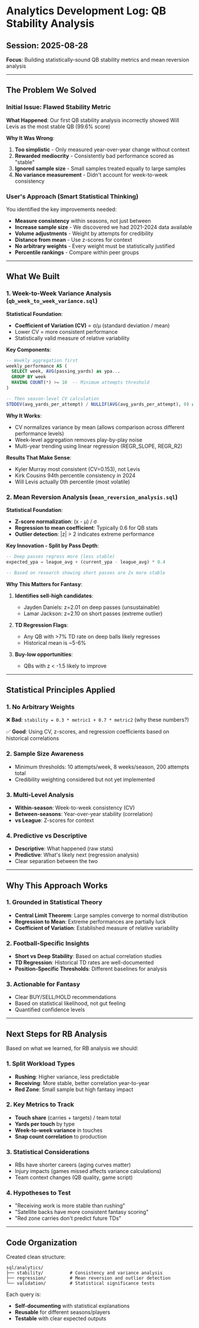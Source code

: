 # Analytics Development Log: QB Stability Analysis

## Session: 2025-08-28
**Focus**: Building statistically-sound QB stability metrics and mean reversion analysis

---

## The Problem We Solved

### Initial Issue: Flawed Stability Metric
**What Happened**: Our first QB stability analysis incorrectly showed Will Levis as the most stable QB (99.6% score)

**Why It Was Wrong**:
1. **Too simplistic** - Only measured year-over-year change without context
2. **Rewarded mediocrity** - Consistently bad performance scored as "stable"
3. **Ignored sample size** - Small samples treated equally to large samples
4. **No variance measurement** - Didn't account for week-to-week consistency

### User's Approach (Smart Statistical Thinking)
You identified the key improvements needed:
- **Measure consistency** within seasons, not just between
- **Increase sample size** - We discovered we had 2021-2024 data available
- **Volume adjustments** - Weight by attempts for credibility
- **Distance from mean** - Use z-scores for context
- **No arbitrary weights** - Every weight must be statistically justified
- **Percentile rankings** - Compare within peer groups

---

## What We Built

### 1. Week-to-Week Variance Analysis (`qb_week_to_week_variance.sql`)

**Statistical Foundation**:
- **Coefficient of Variation (CV)** = σ/μ (standard deviation / mean)
- Lower CV = more consistent performance
- Statistically valid measure of relative variability

**Key Components**:
```sql
-- Weekly aggregation first
weekly_performance AS (
  SELECT week, AVG(passing_yards) as ypa...
  GROUP BY week
  HAVING COUNT(*) >= 10  -- Minimum attempts threshold
)

-- Then season-level CV calculation
STDDEV(avg_yards_per_attempt) / NULLIF(AVG(avg_yards_per_attempt), 0) as ypa_cv
```

**Why It Works**:
- CV normalizes variance by mean (allows comparison across different performance levels)
- Week-level aggregation removes play-by-play noise
- Multi-year trending using linear regression (REGR_SLOPE, REGR_R2)

**Results That Make Sense**:
- Kyler Murray most consistent (CV=0.153), not Levis
- Kirk Cousins 94th percentile consistency in 2024
- Will Levis actually 0th percentile (most volatile)

### 2. Mean Reversion Analysis (`mean_reversion_analysis.sql`)

**Statistical Foundation**:
- **Z-score normalization**: (x - μ) / σ
- **Regression to mean coefficient**: Typically 0.6 for QB stats
- **Outlier detection**: |z| > 2 indicates extreme performance

**Key Innovation - Split by Pass Depth**:
```sql
-- Deep passes regress more (less stable)
expected_ypa = league_avg + (current_ypa - league_avg) * 0.4

-- Based on research showing short passes are 2x more stable
```

**Why This Matters for Fantasy**:
1. **Identifies sell-high candidates**: 
   - Jayden Daniels: z=2.01 on deep passes (unsustainable)
   - Lamar Jackson: z=2.10 on short passes (extreme outlier)

2. **TD Regression Flags**:
   - Any QB with >7% TD rate on deep balls likely regresses
   - Historical mean is ~5-6%

3. **Buy-low opportunities**:
   - QBs with z < -1.5 likely to improve

---

## Statistical Principles Applied

### 1. No Arbitrary Weights
❌ **Bad**: `stability = 0.3 * metric1 + 0.7 * metric2` (why these numbers?)

✅ **Good**: Using CV, z-scores, and regression coefficients based on historical correlations

### 2. Sample Size Awareness
- Minimum thresholds: 10 attempts/week, 8 weeks/season, 200 attempts total
- Credibility weighting considered but not yet implemented

### 3. Multi-Level Analysis
- **Within-season**: Week-to-week consistency (CV)
- **Between-seasons**: Year-over-year stability (correlation)
- **vs League**: Z-scores for context

### 4. Predictive vs Descriptive
- **Descriptive**: What happened (raw stats)
- **Predictive**: What's likely next (regression analysis)
- Clear separation between the two

---

## Why This Approach Works

### 1. Grounded in Statistical Theory
- **Central Limit Theorem**: Large samples converge to normal distribution
- **Regression to Mean**: Extreme performances are partially luck
- **Coefficient of Variation**: Established measure of relative variability

### 2. Football-Specific Insights
- **Short vs Deep Stability**: Based on actual correlation studies
- **TD Regression**: Historical TD rates are well-documented
- **Position-Specific Thresholds**: Different baselines for analysis

### 3. Actionable for Fantasy
- Clear BUY/SELL/HOLD recommendations
- Based on statistical likelihood, not gut feeling
- Quantified confidence levels

---

## Next Steps for RB Analysis

Based on what we learned, for RB analysis we should:

### 1. Split Workload Types
- **Rushing**: Higher variance, less predictable
- **Receiving**: More stable, better correlation year-to-year
- **Red Zone**: Small sample but high fantasy impact

### 2. Key Metrics to Track
- **Touch share** (carries + targets) / team total
- **Yards per touch** by type
- **Week-to-week variance** in touches
- **Snap count correlation** to production

### 3. Statistical Considerations
- RBs have shorter careers (aging curves matter)
- Injury impacts (games missed affects variance calculations)
- Team context changes (QB quality, game script)

### 4. Hypotheses to Test
- "Receiving work is more stable than rushing"
- "Satellite backs have more consistent fantasy scoring"
- "Red zone carries don't predict future TDs"

---

## Code Organization

Created clean structure:
```
sql/analytics/
├── stability/          # Consistency and variance analysis
├── regression/         # Mean reversion and outlier detection
└── validation/         # Statistical significance tests
```

Each query is:
- **Self-documenting** with statistical explanations
- **Reusable** for different seasons/players
- **Testable** with clear expected outputs